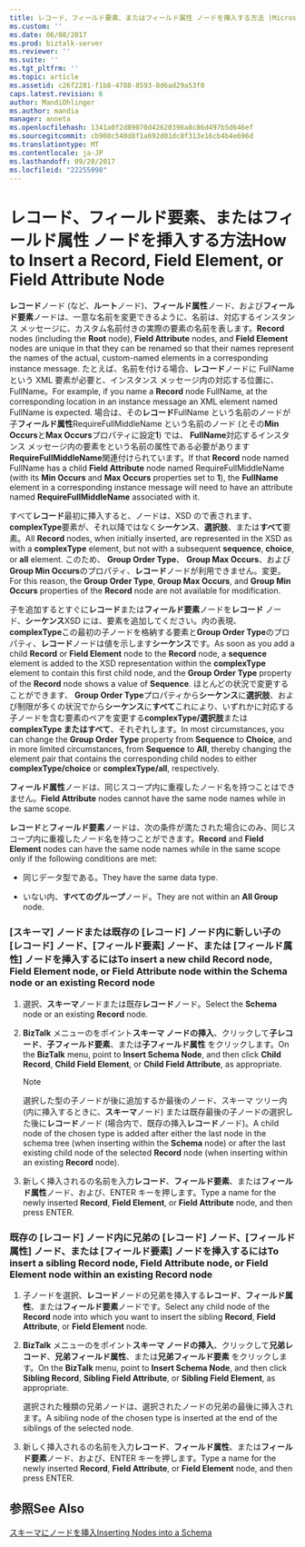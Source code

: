 ```yaml
---
title: レコード、フィールド要素、またはフィールド属性 ノードを挿入する方法 |Microsoft ドキュメント
ms.custom: ''
ms.date: 06/08/2017
ms.prod: biztalk-server
ms.reviewer: ''
ms.suite: ''
ms.tgt_pltfrm: ''
ms.topic: article
ms.assetid: c26f2281-f1b8-4788-8593-8d6ad29a53f0
caps.latest.revision: 6
author: MandiOhlinger
ms.author: mandia
manager: anneta
ms.openlocfilehash: 1341a0f2d89070d42620396a8c86d497b5d646ef
ms.sourcegitcommit: cb908c540d8f1a692d01dc8f313e16cb4b4e696d
ms.translationtype: MT
ms.contentlocale: ja-JP
ms.lasthandoff: 09/20/2017
ms.locfileid: "22255098"
---
```

# <a name="how-to-insert-a-record-field-element-or-field-attribute-node"></a><span data-ttu-id="30c1a-102">レコード、フィールド要素、またはフィールド属性 ノードを挿入する方法</span><span class="sxs-lookup"><span data-stu-id="30c1a-102">How to Insert a Record, Field Element, or Field Attribute Node</span></span>
<span data-ttu-id="30c1a-103">**レコード**ノード (など、**ルート**ノード)、**フィールド属性**ノード、および**フィールド要素**ノードは、一意な名前を変更できるように、名前は、対応するインスタンス メッセージに、カスタム名前付きの実際の要素の名前を表します。</span><span class="sxs-lookup"><span data-stu-id="30c1a-103">**Record** nodes (including the **Root** node), **Field Attribute** nodes, and **Field Element** nodes are unique in that they can be renamed so that their names represent the names of the actual, custom-named elements in a corresponding instance message.</span></span> <span data-ttu-id="30c1a-104">たとえば、名前を付ける場合、**レコード**ノードに FullName という XML 要素が必要と、インスタンス メッセージ内の対応する位置に、FullName。</span><span class="sxs-lookup"><span data-stu-id="30c1a-104">For example, if you name a **Record** node FullName, at the corresponding location in an instance message an XML element named FullName is expected.</span></span> <span data-ttu-id="30c1a-105">場合は、その**レコード**FullName という名前のノードが子**フィールド属性**RequireFullMiddleName という名前のノード (とその**Min Occurs**と**Max Occurs**プロパティに設定**1**) では、 **FullName**対応するインスタンス メッセージ内の要素をという名前の属性である必要があります**RequireFullMiddleName**関連付けられています。</span><span class="sxs-lookup"><span data-stu-id="30c1a-105">If that **Record** node named FullName has a child **Field Attribute** node named RequireFullMiddleName (with its **Min Occurs** and **Max Occurs** properties set to **1**), the **FullName** element in a corresponding instance message will need to have an attribute named **RequireFullMiddleName** associated with it.</span></span>  
  
 <span data-ttu-id="30c1a-106">すべて**レコード**最初に挿入すると、ノードは、XSD ので表されます、 **complexType**要素が、それ以降ではなく**シーケンス**、**選択肢**、または**すべて**要素。</span><span class="sxs-lookup"><span data-stu-id="30c1a-106">All **Record** nodes, when initially inserted, are represented in the XSD as with a **complexType** element, but not with a subsequent **sequence**, **choice**, or **all** element.</span></span> <span data-ttu-id="30c1a-107">このため、 **Group Order Type**、 **Group Max Occurs**、および**Group Min Occurs**のプロパティ、**レコード**ノードが利用できません。変更。</span><span class="sxs-lookup"><span data-stu-id="30c1a-107">For this reason, the **Group Order Type**, **Group Max Occurs**, and **Group Min Occurs** properties of the **Record** node are not available for modification.</span></span>  
  
 <span data-ttu-id="30c1a-108">子を追加するとすぐに**レコード**または**フィールド要素**ノードを**レコード** ノード、**シーケンス**XSD には、要素を追加してください。内の表現、 **complexType**この最初の子ノードを格納する要素と**Group Order Type**のプロパティ、**レコード**ノードは値を示します**シーケンス**です。</span><span class="sxs-lookup"><span data-stu-id="30c1a-108">As soon as you add a child **Record** or **Field Element** node to the **Record** node, a **sequence** element is added to the XSD representation within the **complexType** element to contain this first child node, and the **Group Order Type** property of the **Record** node shows a value of **Sequence**.</span></span> <span data-ttu-id="30c1a-109">ほとんどの状況で変更することができます、 **Group Order Type**プロパティから**シーケンス**に**選択肢**、および制限が多くの状況でから**シーケンス**に**すべて**これにより、いずれかに対応する子ノードを含む要素のペアを変更する**complexType/選択肢**または**complexType またはすべて**、それぞれします。</span><span class="sxs-lookup"><span data-stu-id="30c1a-109">In most circumstances, you can change the **Group Order Type** property from **Sequence** to **Choice**, and in more limited circumstances, from **Sequence** to **All**, thereby changing the element pair that contains the corresponding child nodes to either **complexType/choice** or **complexType/all**, respectively.</span></span>  
  
 <span data-ttu-id="30c1a-110">**フィールド属性**ノードは、同じスコープ内に重複したノード名を持つことはできません。</span><span class="sxs-lookup"><span data-stu-id="30c1a-110">**Field Attribute** nodes cannot have the same node names while in the same scope.</span></span>  
  
 <span data-ttu-id="30c1a-111">**レコード**と**フィールド要素**ノードは、次の条件が満たされた場合にのみ、同じスコープ内に重複したノード名を持つことができます。</span><span class="sxs-lookup"><span data-stu-id="30c1a-111">**Record** and **Field Element** nodes can have the same node names while in the same scope only if the following conditions are met:</span></span>  
  
-   <span data-ttu-id="30c1a-112">同じデータ型である。</span><span class="sxs-lookup"><span data-stu-id="30c1a-112">They have the same data type.</span></span>  
  
-   <span data-ttu-id="30c1a-113">いない内、**すべてのグループ**ノード。</span><span class="sxs-lookup"><span data-stu-id="30c1a-113">They are not within an **All Group** node.</span></span>  
  
### <a name="to-insert-a-new-child-record-node-field-element-node-or-field-attribute-node-within-the-schema-node-or-an-existing-record-node"></a><span data-ttu-id="30c1a-114">[スキーマ] ノードまたは既存の [レコード] ノード内に新しい子の [レコード] ノード、[フィールド要素] ノード、または [フィールド属性] ノードを挿入するには</span><span class="sxs-lookup"><span data-stu-id="30c1a-114">To insert a new child Record node, Field Element node, or Field Attribute node within the Schema node or an existing Record node</span></span>  
  
1.  <span data-ttu-id="30c1a-115">選択、**スキーマ**ノードまたは既存**レコード**ノード。</span><span class="sxs-lookup"><span data-stu-id="30c1a-115">Select the **Schema** node or an existing **Record** node.</span></span>  
  
2.  <span data-ttu-id="30c1a-116">**BizTalk**  メニューのをポイント**スキーマ ノードの挿入**、クリックして**子レコード**、**子フィールド要素**、または**子フィールド属性** をクリックします。</span><span class="sxs-lookup"><span data-stu-id="30c1a-116">On the **BizTalk** menu, point to **Insert Schema Node**, and then click **Child Record**, **Child Field Element**, or **Child Field Attribute**, as appropriate.</span></span>  
  
    > [!NOTE]
    >  <span data-ttu-id="30c1a-117">選択した型の子ノードが後に追加するか最後のノード、スキーマ ツリー内 (内に挿入するときに、**スキーマ**ノード) または既存最後の子ノードの選択した後に**レコード**ノード (場合内で、既存の挿入**レコード**ノード)。</span><span class="sxs-lookup"><span data-stu-id="30c1a-117">A child node of the chosen type is added after either the last node in the schema tree (when inserting within the **Schema** node) or after the last existing child node of the selected **Record** node (when inserting within an existing **Record** node).</span></span>  
  
3.  <span data-ttu-id="30c1a-118">新しく挿入されるの名前を入力**レコード**、**フィールド要素**、または**フィールド属性**ノード、および、ENTER キーを押します。</span><span class="sxs-lookup"><span data-stu-id="30c1a-118">Type a name for the newly inserted **Record**, **Field Element**, or **Field Attribute** node, and then press ENTER.</span></span>  
  
### <a name="to-insert-a-sibling-record-node-field-attribute-node-or-field-element-node-within-an-existing-record-node"></a><span data-ttu-id="30c1a-119">既存の [レコード] ノード内に兄弟の [レコード] ノード、[フィールド属性] ノード、または [フィールド要素] ノードを挿入するには</span><span class="sxs-lookup"><span data-stu-id="30c1a-119">To insert a sibling Record node, Field Attribute node, or Field Element node within an existing Record node</span></span>  
  
1.  <span data-ttu-id="30c1a-120">子ノードを選択、**レコード**ノードの兄弟を挿入する**レコード**、**フィールド属性**、または**フィールド要素**ノードです。</span><span class="sxs-lookup"><span data-stu-id="30c1a-120">Select any child node of the **Record** node into which you want to insert the sibling **Record**, **Field Attribute**, or **Field Element** node.</span></span>  
  
2.  <span data-ttu-id="30c1a-121">**BizTalk**  メニューのをポイント**スキーマ ノードの挿入**、クリックして**兄弟レコード**、**兄弟フィールド属性**、または**兄弟フィールド要素** をクリックします。</span><span class="sxs-lookup"><span data-stu-id="30c1a-121">On the **BizTalk** menu, point to **Insert Schema Node**, and then click **Sibling Record**, **Sibling Field Attribute**, or **Sibling Field Element**, as appropriate.</span></span>  
  
     <span data-ttu-id="30c1a-122">選択された種類の兄弟ノードは、選択されたノードの兄弟の最後に挿入されます。</span><span class="sxs-lookup"><span data-stu-id="30c1a-122">A sibling node of the chosen type is inserted at the end of the siblings of the selected node.</span></span>  
  
3.  <span data-ttu-id="30c1a-123">新しく挿入されるの名前を入力**レコード**、**フィールド属性**、または**フィールド要素**ノード、および、ENTER キーを押します。</span><span class="sxs-lookup"><span data-stu-id="30c1a-123">Type a name for the newly inserted **Record**, **Field Attribute**, or **Field Element** node, and then press ENTER.</span></span>  
  
## <a name="see-also"></a><span data-ttu-id="30c1a-124">参照</span><span class="sxs-lookup"><span data-stu-id="30c1a-124">See Also</span></span>  
 [<span data-ttu-id="30c1a-125">スキーマにノードを挿入</span><span class="sxs-lookup"><span data-stu-id="30c1a-125">Inserting Nodes into a Schema</span></span>](../core/inserting-nodes-into-a-schema.md)